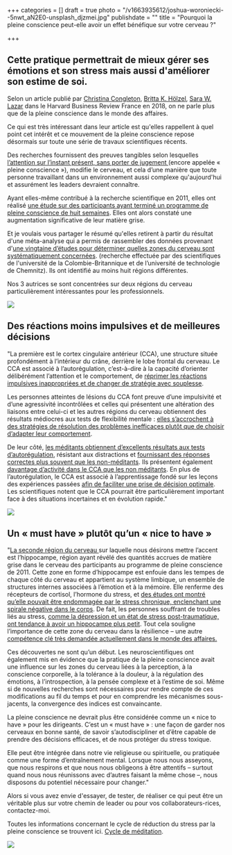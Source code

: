 +++
categories = []
draft = true
photo = "/v1663935612/joshua-woroniecki--5nwt_aN2E0-unsplash_djzmei.jpg"
publishdate = ""
title = "Pourquoi la pleine conscience peut-elle avoir un effet bénéfique sur votre cerveau ?"

+++
## Cette pratique permettrait de mieux gérer ses émotions et son stress mais aussi d'améliorer son estime de soi.

Selon un article publié par [Christina Congleton](https://www.hbrfrance.fr/experts/christina-congleton/), [Britta K. Hölzel](https://www.hbrfrance.fr/experts/britta-k-holzel/), [Sara W. Lazar](https://www.hbrfrance.fr/experts/sara-w-lazar/) dans le Harvard Business Review France en 2018, on ne parle plus que de la pleine conscience dans le monde des affaires. 

Ce qui est très intéressant dans leur article est qu'elles rappellent à quel point cet intérêt et ce mouvement de la pleine conscience repose désormais sur toute une série de travaux scientifiques récents.

Des recherches fournissent des preuves tangibles selon lesquelles [l’attention sur l’instant présent, sans porter de jugement ](https://well.blogs.nytimes.com/2011/01/28/how-meditation-may-change-the-brain/)(encore appelée « pleine conscience »), modifie le cerveau, et cela d’une manière que toute personne travaillant dans un environnement aussi complexe qu'aujourd'hui et assurément les leaders devraient connaître.  

Ayant elles-même contribué à la recherche scientifique en 2011, elles ont réalisé [une étude sur des participants ayant terminé un programme de pleine conscience de huit semaines](https://www.ncbi.nlm.nih.gov/pmc/articles/PMC3004979/). Elles ont alors constaté une augmentation significative de leur matière grise. 

Et je voulais vous partager le résumé qu'elles retirent à partir du résultat d'une méta-analyse qui a permis de rassembler des données provenant d'[une vingtaine d’études pour déterminer quelles zones du cerveau sont systématiquement concernées](https://www.ncbi.nlm.nih.gov/pubmed/24705269). (recherche effectuée par des scientifiques de l'université de la Colombie-Britannique et de l’université de technologie de Chemnitz). Ils ont identifié au moins huit régions différentes. 

Nos 3 autrices se sont concentrées sur deux régions du cerveau particulièrement intéressantes pour les professionnels.

![](https://res.cloudinary.com/dqu7lbbhg/image/upload/c_scale,dpr_auto,q_70,w_680,f_auto/v1663935194/zoltan-tasi-vHnVtLK8rCc-unsplash_1_eqamu4.jpg)

## Des réactions moins impulsives et de meilleures décisions

"La première est le cortex cingulaire antérieur (CCA), une structure située profondément à l’intérieur du crâne, derrière le lobe frontal du cerveau. Le CCA est associé à l’autorégulation, c’est-à-dire à la capacité d’orienter délibérément l’attention et le comportement, de [réprimer les réactions impulsives inappropriées et de changer de stratégie avec souplesse](https://link.springer.com/article/10.3758/CABN.7.4.391). 

Les personnes atteintes de lésions du CCA font preuve d’une impulsivité et d’une agressivité incontrôlées et celles qui présentent une altération des liaisons entre celui-ci et les autres régions du cerveau obtiennent des résultats médiocres aux tests de flexibilité mentale : [elles s’accrochent à des stratégies de résolution des problèmes inefficaces plutôt que de choisir d’adapter leur comportement](https://www.ncbi.nlm.nih.gov/pubmed/7895011). 

De leur côté, [les méditants obtiennent d’excellents résultats aux tests d’autorégulation](https://www.hbrfrance.fr/chroniques-experts/2017/10/17290-meditation-va-transformer-entreprises/), résistant aux distractions et [fournissant des réponses correctes plus souvent que les non-méditants](https://www.ncbi.nlm.nih.gov/pubmed/20509209). Ils présentent également [davantage d’activité dans le CCA que les non méditants](https://www.ncbi.nlm.nih.gov/pubmed/17548160). En plus de l’autorégulation, le CCA est associé à l’apprentissage fondé sur les leçons des expériences passées [afin de faciliter une prise de décision optimale](https://www.nature.com/articles/nn1724). Les scientifiques notent que le CCA pourrait être particulièrement important face à des situations incertaines et en évolution rapide."

![](https://res.cloudinary.com/dqu7lbbhg/image/upload/c_scale,dpr_auto,q_70,w_680,f_auto/v1663935214/ravi-pinisetti-1zikZJVXSfA-unsplash_ipfbvs.jpg)

## Un « must have » plutôt qu’un « nice to have »

"[La seconde région du cerveau ](https://www.hbrfrance.fr/chroniques-experts/2017/03/14691-neurocoaching-secrets-cerveau-bientot-service-de-lentreprise/)sur laquelle nous désirons mettre l’accent est l’hippocampe, région ayant révélé des quantités accrues de matière grise dans le cerveau des participants au programme de pleine conscience de 2011. Cette zone en forme d’hippocampe est enfouie dans les tempes de chaque côté du cerveau et appartient au système limbique, un ensemble de structures internes associées à l’émotion et à la mémoire. Elle renferme des récepteurs de cortisol, l’hormone du stress, et [des études ont montré qu’elle pouvait être endommagée par le stress chronique, enclenchant une spirale négative dans le corps](https://www.ncbi.nlm.nih.gov/pmc/articles/PMC4251716/). De fait, les personnes souffrant de troubles liés au stress, [comme la dépression et un état de stress post-traumatique, ont tendance à avoir un hippocampe plus petit](https://www.ncbi.nlm.nih.gov/pubmed/12893109). Tout cela souligne l’importance de cette zone du cerveau dans la résilience – une autre [compétence clé très demandée actuellement dans le monde des affaires.](https://www.hbrfrance.fr/magazine/2017/01/13610-statut-eleve-stress-eleve/)

Ces découvertes ne sont qu’un début. Les neuroscientifiques ont également mis en évidence que la pratique de la pleine conscience avait une influence sur les zones du cerveau liées à la perception, à la conscience corporelle, à la tolérance à la douleur, à la régulation des émotions, à l’introspection, à la pensée complexe et à l’estime de soi. Même si de nouvelles recherches sont nécessaires pour rendre compte de ces modifications au fil du temps et pour en comprendre les mécanismes sous-jacents, la convergence des indices est convaincante.

La pleine conscience ne devrait plus être considérée comme un « nice to have » pour les dirigeants. C’est un « must have » : une façon de garder nos cerveaux en bonne santé, de savoir s’autodiscipliner et d’être capable de prendre des décisions efficaces, et de nous protéger du stress toxique. 

Elle peut être intégrée dans notre vie religieuse ou spirituelle, ou pratiquée comme une forme d’entraînement mental. Lorsque nous nous asseyons, que nous respirons et que nous nous obligeons à être attentifs – surtout quand nous nous réunissons avec d’autres faisant la même chose –, nous disposons du potentiel nécessaire pour changer."

Alors si vous avez envie d'essayer, de tester, de réaliser ce qui peut être un véritable plus sur votre chemin de leader ou pour vos collaborateurs-rices, contactez-moi.

Toutes les informations concernant le cycle de réduction du stress par la pleine conscience se trouvent ici. [Cycle de méditation](https://www.yogasamana.be/cycle-mbsr/).

![](https://res.cloudinary.com/dqu7lbbhg/image/upload/c_scale,dpr_auto,q_70,w_680,f_auto/v1663934286/katerina-may-6CLBoiWuzSU-unsplash_tkorib.jpg)